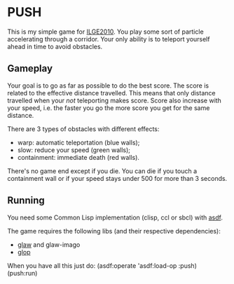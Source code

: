 PUSH
====

This is my simple game for [ILGE2010](http://dto.github.com/notebook/2010expo.html).
You play some sort of particle accelerating through a corridor.
Your only ability is to teleport yourself ahead in time to avoid obstacles.

Gameplay
--------

Your goal is to go as far as possible to do the best score. The score is related to the effective
distance travelled. This means that only distance travelled when your *not* teleporting makes score.
Score also increase with your speed, i.e. the faster you go the more score you get for the same
distance.

There are 3 types of obstacles with different effects:
- warp: automatic teleportation (blue walls);
- slow: reduce your speed (green walls);
- containment: immediate death (red walls).

There's no game end except if you die. You can die if you touch a containment wall
or if your speed stays under 500 for more than 3 seconds.

Running
-------

You need some Common Lisp implementation (clisp, ccl or sbcl)
with [asdf](http://common-lisp.net/project/asdf/).

The game requires the following libs (and their respective dependencies):
- [glaw](http://github.com/patzy/glaw) and glaw-imago
- [glop](http://github.com/patzy/glop)

When you have all this just do:
    (asdf:operate 'asdf:load-op :push)
    (push:run)

